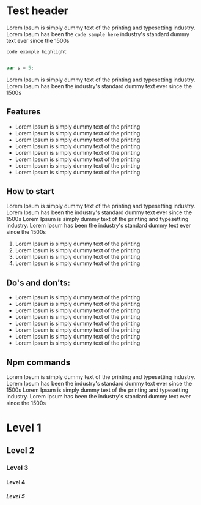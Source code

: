 # Test header

Lorem Ipsum is simply dummy text of the printing and typesetting industry. 
Lorem Ipsum has been the `code sample here` industry's standard dummy text ever since the 1500s

`code example highlight`

```jsx static

var s = 5;

```

Lorem Ipsum is simply dummy text of the printing and typesetting industry. 
Lorem Ipsum has been the industry's standard dummy text ever since the 1500s

## Features

* Lorem Ipsum is simply dummy text of the printing
* Lorem Ipsum is simply dummy text of the printing
* Lorem Ipsum is simply dummy text of the printing
* Lorem Ipsum is simply dummy text of the printing
* Lorem Ipsum is simply dummy text of the printing
* Lorem Ipsum is simply dummy text of the printing
* Lorem Ipsum is simply dummy text of the printing
* Lorem Ipsum is simply dummy text of the printing

## How to start

Lorem Ipsum is simply dummy text of the printing and typesetting industry. 
Lorem Ipsum has been the industry's standard dummy text ever since the 1500s
Lorem Ipsum is simply dummy text of the printing and typesetting industry. 
Lorem Ipsum has been the industry's standard dummy text ever since the 1500s

1. Lorem Ipsum is simply dummy text of the printing
2. Lorem Ipsum is simply dummy text of the printing
3. Lorem Ipsum is simply dummy text of the printing
4. Lorem Ipsum is simply dummy text of the printing

## Do's and don'ts:
* Lorem Ipsum is simply dummy text of the printing
* Lorem Ipsum is simply dummy text of the printing
* Lorem Ipsum is simply dummy text of the printing
* Lorem Ipsum is simply dummy text of the printing
* Lorem Ipsum is simply dummy text of the printing
* Lorem Ipsum is simply dummy text of the printing
* Lorem Ipsum is simply dummy text of the printing
* Lorem Ipsum is simply dummy text of the printing

## Npm commands

Lorem Ipsum is simply dummy text of the printing and typesetting industry. 
Lorem Ipsum has been the industry's standard dummy text ever since the 1500s
Lorem Ipsum is simply dummy text of the printing and typesetting industry. 
Lorem Ipsum has been the industry's standard dummy text ever since the 1500s


# Level 1

## Level 2

### Level 3

#### Level 4

##### Level 5
